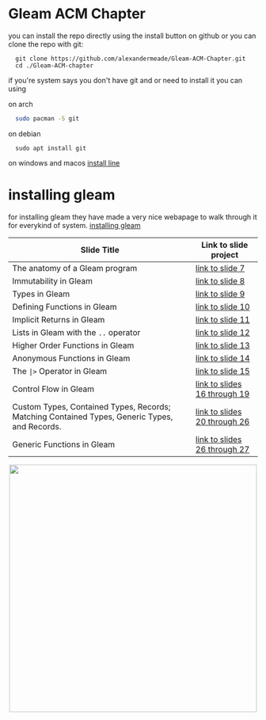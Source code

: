 # Gleam ACM Chapter


you can install the repo directly using the install button on github or you can clone the repo with git:

```
  git clone https://github.com/alexandermeade/Gleam-ACM-Chapter.git
  cd ./Gleam-ACM-chapter
```

if you're system says you don't have git and or need to install it you can using

on arch 
```sh
  sudo pacman -S git
```

on debian 
```
  sudo apt install git
```

on windows and macos [install line](https://git-scm.com/downloads)

# installing gleam

for installing gleam they have made a very nice webapage to walk through it for everykind of system.
[installing gleam](https://gleam.run/getting-started/installing/)

| Slide Title | Link to slide project |
|-------------|-----------------------|
| The anatomy of a Gleam program | [link to slide 7](https://github.com/alexandermeade/Gleam-ACM-Chapter/tree/main/slide7) |
| Immutability in Gleam | [link to slide 8](https://github.com/alexandermeade/Gleam-ACM-Chapter/tree/main/slide8) |
| Types in Gleam | [link to slide 9](https://github.com/alexandermeade/Gleam-ACM-Chapter/tree/main/slide9) |
| Defining Functions in Gleam | [link to slide 10](https://github.com/alexandermeade/Gleam-ACM-Chapter/tree/main/slide10) |
| Implicit Returns in Gleam | [link to slide 11](https://github.com/alexandermeade/Gleam-ACM-Chapter/tree/main/slide11) |
| Lists in Gleam with the `..` operator | [link to slide 12](https://github.com/alexandermeade/Gleam-ACM-Chapter/tree/main/slide12) |
| Higher Order Functions in Gleam | [link to slide 13](https://github.com/alexandermeade/Gleam-ACM-Chapter/tree/main/slide13) |
| Anonymous Functions in Gleam | [link to slide 14](https://github.com/alexandermeade/Gleam-ACM-Chapter/tree/main/slide14) |
| The `\|>` Operator in Gleam | [link to slide 15](https://github.com/alexandermeade/Gleam-ACM-Chapter/tree/main/slide15) |
| Control Flow in Gleam | [link to slides 16 through 19](https://github.com/alexandermeade/Gleam-ACM-Chapter/tree/main/slide16_19) |
| Custom Types, Contained Types, Records; Matching Contained Types, Generic Types, and Records. | [link to slides 20 through 26](https://github.com/alexandermeade/Gleam-ACM-Chapter/tree/main/slide20_26) |
| Generic Functions in Gleam | [link to slides 26 through 27](https://github.com/alexandermeade/Gleam-ACM-Chapter/tree/main/slide26_27) |


<div align=center>
  <img width=500pxs height=500px src = "https://github.com/user-attachments/assets/8bc3550d-c4bf-48b0-bc0c-0fc3a883c7c3">
</div>
